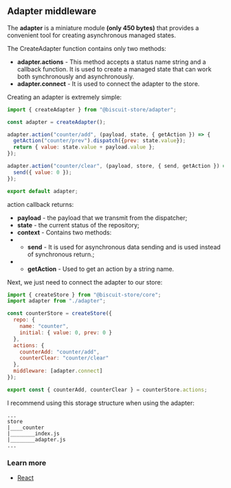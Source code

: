 ## Adapter middleware
The **adapter** is a miniature module **(only 450 bytes)** that provides a convenient tool for creating asynchronous managed states.

The CreateAdapter function contains only two methods:
- **adapter.actions** - This method accepts a status name string and a callback function. It is used to create a managed state that can work both synchronously and asynchronously.
- **adapter.connect** - It is used to connect the adapter to the store.

Creating an adapter is extremely simple:
```javascript
import { createAdapter } from "@biscuit-store/adapter";

const adapter = createAdapter();

adapter.action("counter/add", (payload, state, { getAction }) => {
  getAction("counter/prev").dispatch({prev: state.value});
  return { value: state.value + payload.value };
});

adapter.action("counter/clear", (payload, store, { send, getAction }) => {
  send({ value: 0 });
});

export default adapter;
```
action callback returns:
- **payload** - the payload that we transmit from the dispatcher;
- **state** - the current status of the repository;
- **context** - Contains two methods:
- - **send** - It is used for asynchronous data sending and is used instead of synchronous return.;
- - **getAction** - Used to get an action by a string name.

Next, we just need to connect the adapter to our store:
```javascript
import { createStore } from "@biscuit-store/core";
import adapter from "./adapter";

const counterStore = createStore({
  repo: {
    name: "counter",
    initial: { value: 0, prev: 0 }
  },
  actions: {
    counterAdd: "counter/add",
    counterClear: "counter/clear"
  },
  middleware: [adapter.connect]
});

export const { counterAdd, counterClear } = counterStore.actions;
```

I recommend using this storage structure when using the adapter:
```
...
store
|____counter
|________index.js
|________adapter.js
...
```

### Learn more
 - [React](/docs/react)